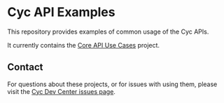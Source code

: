 Cyc API Examples
================

This repository provides examples of common usage of the Cyc APIs. 

It currently contains the [Core API Use Cases](./core-api-use-cases) project.


Contact
-------

For questions about these projects, or for issues with using them, please visit the
[Cyc Dev Center issues page](http://dev.cyc.com/issues/).



